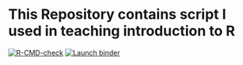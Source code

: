 # This Repository contains script I used in teaching introduction to R

<!-- badges: start -->
[![R-CMD-check](https://github.com/BB1464/Introduction-to-R-Training/workflows/R-CMD-check/badge.svg)](https://github.com/BB1464/Introduction-to-R-Training/actions)
[![Launch binder](https://mybinder.org/badge_logo.svg)](https://mybinder.org/v2/gh/BB1464/Introduction-to-R-Training/master)
<!-- badges: end -->
